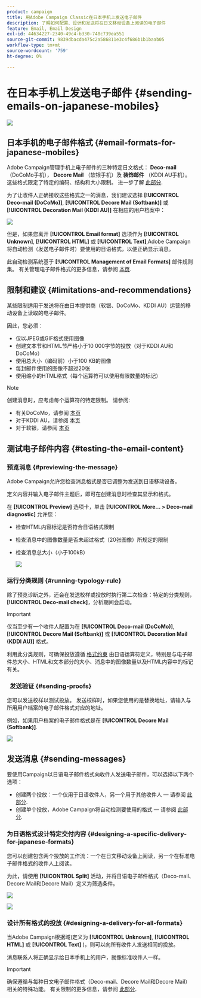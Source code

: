 ```yaml
---
product: campaign
title: 用Adobe Campaign Classic在日本手机上发送电子邮件
description: 了解如何配置、设计和发送将在日文移动设备上阅读的电子邮件
feature: Email, Email Design
exl-id: 44634227-2340-49c4-b330-740c739ea551
source-git-commit: 9839dbacda475c2a586811e3c4f686b1b1baab05
workflow-type: tm+mt
source-wordcount: '759'
ht-degree: 0%

---
```


# 在日本手机上发送电子邮件 {#sending-emails-on-japanese-mobiles}

![](../../assets/common.svg)

## 日本手机的电子邮件格式 {#email-formats-for-japanese-mobiles}

Adobe Campaign管理手机上电子邮件的三种特定日文格式： **Deco-mail** （DoCoMo手机）， **Decore Mail** （软银手机）及 **装饰邮件** （KDDI AU手机）。 这些格式限定了特定的编码、结构和大小限制。 进一步了解 [此部分](#limitations-and-recommendations).

为了让收件人正确接收这些格式之一的消息，我们建议选择 **[!UICONTROL Deco-mail (DoCoMo)]**, **[!UICONTROL Decore Mail (Softbank)]** 或 **[!UICONTROL Decoration Mail (KDDI AU)]** 在相应的用户档案中：

![](assets/deco-mail_03.png)

但是，如果您离开 **[!UICONTROL Email format]** 选项作为 **[!UICONTROL Unknown]**, **[!UICONTROL HTML]** 或 **[!UICONTROL Text]**,Adobe Campaign将自动检测（发送电子邮件时）要使用的日语格式，以便正确显示消息。

此自动检测系统基于 **[!UICONTROL Management of Email Formats]** 邮件规则集。 有关管理电子邮件格式的更多信息，请参阅 [本页](../../installation/using/email-deliverability.md#managing-email-formats).

## 限制和建议 {#limitations-and-recommendations}

某些限制适用于发送将在由日本提供商（软银、DoCoMo、KDDI AU）运营的移动设备上读取的电子邮件。

因此，您必须：

* 仅以JPEG或GIF格式使用图像
* 创建文本节和HTML节严格小于10 000字节的投放（对于KDDI AU和DoCoMo）
* 使用总大小（编码前）小于100 KB的图像
* 每封邮件使用的图像不超过20张
* 使用缩小的HTML格式（每个运算符可以使用有限数量的标记）

>[!NOTE]
>
>创建消息时，应考虑每个运算符的特定限制。 请参阅:
>
>* 有关DoCoMo，请参阅 [本页](https://www.nttdocomo.co.jp/service/developer/make/content/deco_mail/index.html)
>* 对于KDDI AU，请参阅 [本页](https://www.au.com/ezfactory/tec/spec/decorations/template.html)
>* 对于软银，请参阅 [本页](https://www.support.softbankmobile.co.jp/partner/home_tech3/index.cfm)


## 测试电子邮件内容 {#testing-the-email-content}

### 预览消息 {#previewing-the-message}

Adobe Campaign允许您检查消息格式是否已调整为发送到日语移动设备。

定义内容并输入电子邮件主题后，即可在创建消息时检查其显示和格式。

在 **[!UICONTROL Preview]** 选项卡，单击 **[!UICONTROL More... > Deco-mail diagnostic]** 允许您：

* 检查HTML内容标记是否符合日语格式限制
* 检查消息中的图像数量是否未超过格式（20张图像）所规定的限制
* 检查消息总大小（小于100kB）

   ![](assets/deco-mail_06.png)

### 运行分类规则 {#running-typology-rule}

除了预览诊断之外，还会在发送校样或投放时执行第二次检查：特定的分类规则， **[!UICONTROL Deco-mail check]**，分析期间会启动。

>[!IMPORTANT]
>
>仅当至少有一个收件人配置为在 **[!UICONTROL Deco-mail (DoCoMo)]**, **[!UICONTROL Decore Mail (Softbank)]** 或 **[!UICONTROL Decoration Mail (KDDI AU)]** 格式。

利用此分类规则，可确保投放遵循 [格式约束](#limitations-and-recommendations) 由日语运算符定义，特别是与电子邮件总大小、HTML和文本部分的大小、消息中的图像数量以及HTML内容中的标记有关。

###   发送验证 {#sending-proofs}

您可以发送校样以测试投放。 发送校样时，如果您使用的是替换地址，请输入与所用用户档案的电子邮件格式对应的地址。

例如，如果用户档案的电子邮件格式是在 **[!UICONTROL Decore Mail (Softbank)]**.

![](assets/deco-mail_05.png)

## 发送消息 {#sending-messages}

要使用Campaign以日语电子邮件格式向收件人发送电子邮件，可以选择以下两个选项：

* 创建两个投放：一个仅用于日语收件人，另一个用于其他收件人 — 请参阅 [此部分](#designing-a-specific-delivery-for-japanese-formats).
* 创建单个投放，Adobe Campaign将自动检测要使用的格式 — 请参阅 [此部分](#designing-a-delivery-for-all-formats).

### 为日语格式设计特定交付内容 {#designing-a-specific-delivery-for-japanese-formats}

您可以创建包含两个投放的工作流：一个在日文移动设备上阅读，另一个在标准电子邮件格式的收件人上阅读。

为此，请使用 **[!UICONTROL Split]** 活动，并将日语电子邮件格式（Deco-mail、Decore Mail和Decore Mail）定义为筛选条件。

![](assets/deco-mail_08.png)

![](assets/deco-mail_07.png)

### 设计所有格式的投放 {#designing-a-delivery-for-all-formats}

当Adobe Campaign根据域(定义为 **[!UICONTROL Unknown]**, **[!UICONTROL HTML]** 或 **[!UICONTROL Text]** )，则可以向所有收件人发送相同的投放。

消息联系人将正确显示给日本手机上的用户，就像标准收件人一样。

>[!IMPORTANT]
>
>确保遵循与每种日文电子邮件格式（Deco-mail、Decore Mail和Decore Mail）相关的特殊功能。 有关限制的更多信息，请参阅 [此部分](#limitations-and-recommendations).

